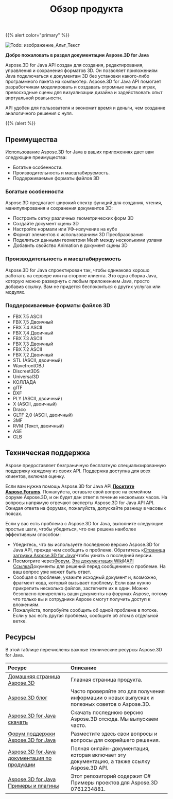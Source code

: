 ﻿---
title: Обзор продукта
type: docs
weight: 10
url: /ru/java/product-overview/
description: Aspose.3D for Java API создан для создания, редактирования, управления и сохранения форматов 3D. Он позволяет приложениям Java подключаться к документам 3D без установки какого-либо программного пакета на компьютер. Aspose.3D for Java API помогает разработчикам моделировать и создавать огромные миры в играх, превосходные сцены для визуализации дизайна и задействовать опыт виртуальной реальности.
---
{{% alert color="primary" %}} 

![Todo: изображение_Альт_Текст](product-overview_1)

**Добро пожаловать в раздел документации Aspose.3D for Java**

Aspose.3D for Java API создан для создания, редактирования, управления и сохранения форматов 3D. Он позволяет приложениям Java подключаться к документам 3D без установки какого-либо программного пакета на компьютер. Aspose.3D for Java API помогает разработчикам моделировать и создавать огромные миры в играх, превосходные сцены для визуализации дизайна и задействовать опыт виртуальной реальности.

API удобен для пользователя и экономит время и деньги, чем создание аналогичного решения с нуля.

{{% /alert %}} 
## **Преимущества**
Использование Aspose.3D for Java в ваших приложениях дает вам следующие преимущества:

- Богатые особенности.
- Производительность и масштабируемость.
- Поддерживаемые форматы файлов 3D
### **Богатые особенности**
Aspose.3D предлагает широкий спектр функций для создания, чтения, манипулирования и сохранения документов 3D:

- Построить сетку различных геометрических форм 3D
- Создайте документ сцены 3D
- Настройте нормали или УФ-излучение на кубе
- Формат элементов с использованием 3D Преобразования
- Поделиться данными геометрии Mesh между несколькими узлами
- Добавить свойство Animation в документ сцены 3D
### **Производительность и масштабируемость**
Aspose.3D for Java спроектирован так, чтобы одинаково хорошо работать на сервере или на стороне клиента. Это одна сборка Java, которую можно развернуть с любым приложением Java, просто добавив ссылку. Вам не придется беспокоиться о других услугах или модулях.
### **Поддерживаемые форматы файлов 3D**
- FBX 7.5 ASCII
- FBX 7,5 Двоичный
- FBX 7.4 ASCII
- FBX 7,4 Двоичный
- FBX 7.3 ASCII
- FBX 7,3 Двоичный
- FBX 7.2 ASCII
- FBX 7,2 Двоичный
- STL (ASCII, двоичный)
- WavefrontOBJ
- Discreet3DS
- Universal3D
- КОЛЛАДА
- glTF
- DXF
- PLY (ASCII, двоичный)
- X (ASCII, двоичный)
- Draco
- GLTF 2,0 (ASCII, двоичный)
- 3MF
- RVM (Текст, двоичный)
- ASE
- GLB
## **Техническая поддержка**
Aspose предоставляет безграничную бесплатную специализированную поддержку каждому из своих API. Поддержка доступна для всех клиентов, включая оценку.

Если вам нужна помощь Aspose.3D for Java API,[**Посетите Aspose.Forums**](https://forum.aspose.com/). Пожалуйста, оставьте свой вопрос на семейном форуме Aspose.3D, и он будет дан ответ в течение нескольких часов. На вопросы напрямую отвечают эксперты Aspose.3D for Java API API. Ожидая ответа на форумах, пожалуйста, допускайте разницу в часовых поясах.

Если у вас есть проблема с Aspose.3D for Java, выполните следующие простые шаги, чтобы убедиться, что она решена наиболее эффективным способом:

- Убедитесь, что вы используете последнюю версию Aspose.3D for Java API, прежде чем сообщить о проблеме. Обратитесь к[Страница загрузки Aspose.3D for Java](https://repository.aspose.com/repo/com/aspose/aspose-3d/)Чтобы узнать о последней версии.
- Посмотрите через[Форум](https://forum.aspose.com/c/3d), [Эта документация Wiki](/3d/ru/java/)И[API Ссылка](https://reference.aspose.com/3d/java)Документы для решений перед сообщением о проблеме. На ваш вопрос уже может быть ответ.
- Сообщая о проблеме, укажите исходный документ и, возможно, фрагмент кода, который вызывает проблему. Если вам нужно прикрепить несколько файлов, застегните их в один. Можно безопасно прикреплять ваши документы на форумах Aspose, потому что только вы и сотрудники Aspose смогут получить доступ к вложениям.
- Пожалуйста, попробуйте сообщить об одной проблеме в потоке. Если у вас есть другая проблема, сообщите об этом в отдельной ветке.
## **Ресурсы**
В этой таблице перечислены важные технические ресурсы Aspose.3D for Java.

|**Ресурс**|**Описание**|
|:- |:- |
|[Домашняя страница Aspose.3D](https://products.aspose.com/3d/java/)|Главная страница продукта.|
|[Aspose.3D блог](https://blog.aspose.com/category/3d/)|Часто проверяйте это для получения информации о новых выпусках и полезных советов о Aspose.3D.|
|[Aspose.3D for Java скачать](https://repository.aspose.com/repo/com/aspose/aspose-3d/)|Скачать последнюю версию Aspose.3D отсюда. Мы выпускаем часто.|
|[Форум поддержки Aspose.3D for Java](https://forum.aspose.com/c/3d/18)|Разместите здесь свои вопросы и вопросы для скорейшего решения.|
|[Aspose.3D for Java документация по продукции](/3d/ru/java/)|Полная онлайн-документация, которая включает эту документацию, а также ссылку Aspose.3D API.|
|[Aspose.3D for Java Примеры и плагины](https://github.com/aspose-3d/Aspose.3D-for-Java)|Этот репозиторий содержит C# Примеры проектов для Aspose.3D 0761234881.|

